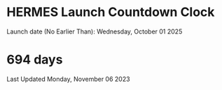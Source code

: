# HERMES Launch Countdown Clock

Launch date (No Earlier Than): Wednesday, October 01 2025
# 694 days

Last Updated Monday, November 06 2023